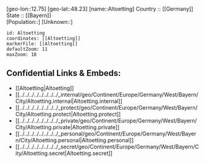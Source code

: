 ﻿---
location: [48.23,12.75] 
mapzoom: [7,12] 
mapmarker: city 
type: City
tags:
- geo/City


SpocWebEntityId: 28790
isDeleted: false
confidential: public

---
[geo-lon::12.75] 
[geo-lat::48.23] 
[name::Altoetting] 
Country :: [[Germany]]  
State :: [[Bayern]]  
[Population::] 
[Unknown::] 


```leaflet
id: Altoetting
coordinates: [[Altoetting]] 
markerFile: [[Altoetting]] 
defaultZoom: 11 
maxZoom: 18
```


## Confidential Links & Embeds: 
- [[Altoetting|Altoetting]]  
- [[../../../../../../../../_internal/geo/Continent/Europe/Germany/West/Bayern/City/Altoetting.internal|Altoetting.internal]] 
- [[../../../../../../../../_protect/geo/Continent/Europe/Germany/West/Bayern/City/Altoetting.protect|Altoetting.protect]] 
- [[../../../../../../../../_private/geo/Continent/Europe/Germany/West/Bayern/City/Altoetting.private|Altoetting.private]] 
- [[../../../../../../../../_personal/geo/Continent/Europe/Germany/West/Bayern/City/Altoetting.personal|Altoetting.personal]] 
- [[../../../../../../../../_secret/geo/Continent/Europe/Germany/West/Bayern/City/Altoetting.secret|Altoetting.secret]] 

